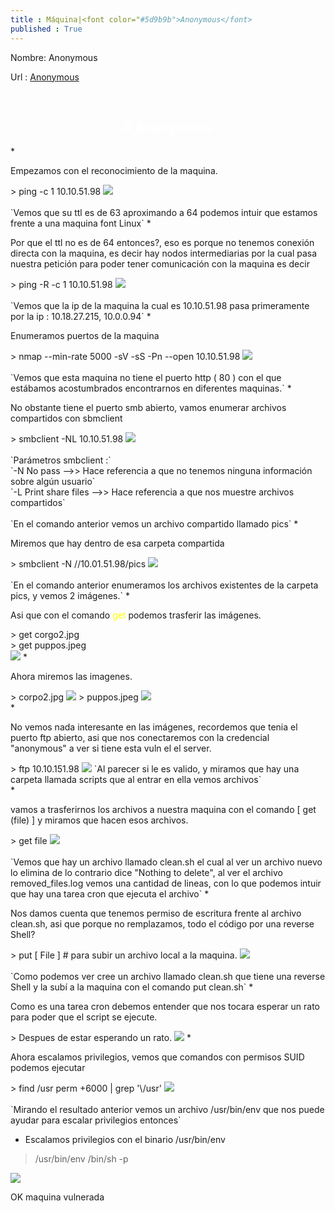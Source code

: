 ```yaml
---
title : Máquina|<font color="#5d9b9b">Anonymous</font>
published : True
---
```

<p></p>

<p>Nombre: Anonymous</p>
<p>Url : <a href="https://tryhackme.com/room/anonymous">Anonymous</a></p>
<br>
<h2><font color="white"><center># Anonymous</center></font></h2>
* <p>Empezamos con el reconocimiento de la maquina.</p>
> ping -c 1 10.10.51.98
<img src="/imgs/anonymous/anonymous0.jpg"/>
<br><br>
`Vemos que su ttl es de 63 aproximando a 64 podemos intuir que estamos frente a una maquina font Linux`
* <p>Por que el ttl no es de 64 entonces?, eso es porque no tenemos conexión directa con la maquina, es decir
hay nodos intermediarias por la cual pasa nuestra petición para poder tener comunicación con la maquina es decir</p>
> ping -R -c 1 10.10.51.98
<img src="/imgs/anonymous/anonymous1.jpg"/>
<br><br>
`Vemos que la ip de la maquina la cual es 10.10.51.98 pasa primeramente por la ip : 10.18.27.215, 10.0.0.94`
* <p>Enumeramos puertos de la maquina</p>
> nmap --min-rate 5000 -sV -sS -Pn --open 10.10.51.98
<img src="/imgs/anonymous/anonymous2.jpg"/>
<br><br>
`Vemos que esta maquina no tiene el puerto http ( 80 ) con el que estábamos acostumbrados encontrarnos en diferentes maquinas.`
* <p>No obstante tiene el puerto smb abierto, vamos enumerar archivos compartidos con sbmclient</p>
> smbclient -NL 10.10.51.98
<img src="/imgs/anonymous/anonymous3.jpg"/>
<br><br>
`Parámetros smbclient :`
<br>
`-N No pass -->> Hace referencia a que no tenemos ninguna información sobre algún usuario`
<br>
`-L Print share files -->> Hace referencia a que nos muestre archivos compartidos`
<br><br>
`En el comando anterior vemos un archivo compartido llamado pics`
* <p>Miremos que hay dentro de esa carpeta compartida</p>
> smbclient -N //10.01.51.98/pics
<img src="/imgs/anonymous/anonymous4.jpg"/>
<br><br>
`En el comando anterior enumeramos los archivos existentes de la carpeta pics, y vemos 2 imágenes.`
* <p>Asi que con el comando <font color="yellow">get</font> podemos trasferir las imágenes.</p>
> get corgo2.jpg
<br>
> get puppos.jpeg
<br>
<img src="/imgs/anonymous/anonymous5.jpg"/>
* <p>Ahora miremos las imagenes.</p>
> corpo2.jpg
<img src="/imgs/anonymous/anonymous6.jpg"/>
> puppos.jpeg
<img src="/imgs/anonymous/anonymous7.jpg"/>
<br>
* <p>No vemos nada interesante en las imágenes, recordemos que tenia el puerto ftp abierto, asi que nos conectaremos con la credencial "anonymous" a ver si tiene esta vuln el el server.</p>
> ftp 10.10.151.98
<img src="/imgs/anonymous/anonymous8.jpg"/>
`Al parecer si le es valido, y miramos que hay una carpeta llamada scripts que al entrar en ella vemos archivos`
<br>
* <p>vamos a trasferirnos los archivos a nuestra maquina con el comando [ get (file) ] y miramos que hacen esos archivos.</p>
> get file
<img src="/imgs/anonymous/anonymous9.jpg"/>
<br><br>
`Vemos que hay un archivo llamado clean.sh el cual al ver un archivo nuevo lo elimina de lo contrario dice "Nothing to delete", al ver el archivo removed_files.log vemos una cantidad de lineas, con lo que podemos intuir que hay una tarea cron que ejecuta el archivo`
* <p>Nos damos cuenta que tenemos permiso de escritura frente al archivo clean.sh, asi que porque no remplazamos, todo el código por una reverse Shell?</p>
> put [ File ] # para subir un archivo local a la maquina.
<img src="/imgs/anonymous/anonymous11.jpg"/>
<br>
<br>
`Como podemos ver cree un archivo llamado clean.sh que tiene una reverse Shell y la subí a la maquina con el comando put clean.sh`
* <p>Como es una tarea cron debemos entender que nos tocara esperar un rato para poder que el script se ejecute.</p>
> Despues de estar esperando un rato.
<img src="/imgs/anonymous/anonymous12.jpg"/>
* <p>Ahora escalamos privilegios, vemos que comandos con permisos SUID podemos ejecutar</p>
> find /usr perm +6000 | grep '\/usr'
<img src="/imgs/anonymous/anonymous14.jpg"/>
<br><br>
`Mirando el resultado anterior vemos un archivo /usr/bin/env que nos puede ayudar para escalar privilegios entonces`

* <p> Escalamos privilegios con el binario /usr/bin/env </p>
> /usr/bin/env /bin/sh -p
<img src="/imgs/anonymous/anonymous15.jpg"/>
<p>OK maquina vulnerada</p>





